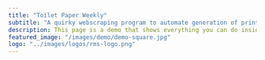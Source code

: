 ```yaml
---
title: "Toilet Paper Weekly"
subtitle: "A quirky webscraping program to automate generation of printable newsletters"
description: This page is a demo that shows everything you can do inside portfolio and blog posts.
featured_image: "/images/demo/demo-square.jpg"
logo: "../images/logos/rms-logo.png"
---
```

